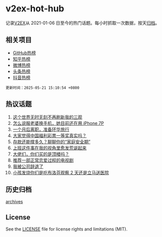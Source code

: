 # v2ex-hot-hub

 记录[V2EX](https://www.v2ex.com/)从 2021-01-06 日至今的热门话题。每小时抓取一次数据，按天[归档](archives)。
 
 ## 相关项目

- [GitHub热榜](https://github.com/lonnyzhang423/github-hot-hub)
- [知乎热榜](https://github.com/lonnyzhang423/zhihu-hot-hub)
- [微博热榜](https://github.com/lonnyzhang423/weibo-hot-hub)
- [头条热榜](https://github.com/lonnyzhang423/toutiao-hot-hub)
- [抖音热榜](https://github.com/lonnyzhang423/douyin-hot-hub)


 `更新时间：2025-05-21 15:10:54 +0800`

## 热议话题

1. [这个世界无时无刻不再刷新我的三观](https://www.v2ex.com/t/1133186)
1. [怎么说服老婆换手机，她目前还在用 iPhone 7P](https://www.v2ex.com/t/1133184)
1. [一个月后离职，准备环华旅行](https://www.v2ex.com/t/1133048)
1. [大家觉得中国福利彩票一等奖真实吗？](https://www.v2ex.com/t/1133079)
1. [存款还能撑多久？聊聊你的“家庭安全期”](https://www.v2ex.com/t/1133086)
1. [上班这件事在我的视角里愈发荒诞起来](https://www.v2ex.com/t/1133156)
1. [大佬们，你们买的是顶楼吗？](https://www.v2ex.com/t/1133099)
1. [推荐一部正常恋爱过程的电视剧](https://www.v2ex.com/t/1133164)
1. [我被公司辞退了](https://www.v2ex.com/t/1133220)
1. [小孩发烧你们是吃布洛芬观察 2 天还是立马送医院](https://www.v2ex.com/t/1133074)

## 历史归档

[archives](archives)

## License

See the [LICENSE](LICENSE) file for license rights and limitations (MIT).
